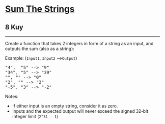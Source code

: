 <h1><a href="https://www.codewars.com/kata/5966e33c4e686b508700002d">Sum The Strings</a></h1>
<h2>8 Kuy</h2>
<hr>

<p>Create a function that takes 2 integers in form of a string as an input, and outputs the sum (also as a string):</p>
<p>Example: (<code>Input1</code>, <code>Input2</code> --><code>Output</code>)</p>
<pre>
"4",  "5" --> "9"
"34", "5" --> "39"
"", "" --> "0"
"2", "" --> "2"
"-5", "3" --> "-2"
</pre>
<p>Notes:</p>
<ul>
<li>If either input is an empty string, consider it as zero.</li>
<li>Inputs and the expected output will never exceed the signed 32-bit integer limit (<code>2^31 - 1</code>)</li>
</ul>